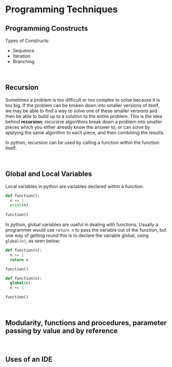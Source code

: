 # Programming Techniques

## Programming Constructs
Types of Constructs:
- Sequence
- Iteration
- Branching

<br>

## Recursion

Sometimes a problem is too difficult or too complex to solve because it is too big. If the problem can be broken down into smaller versions of itself, we may be able to find a way to solve one of these smaller versions and then be able to build up to a solution to the entire problem. This is the idea behind **recursion**; recursive algorithms break down a problem into smaller pieces which you either already know the answer to, or can solve by applying the same algorithm to each piece, and then combining the results.

In python, recursion can be used by calling a function within the function itself.

<br>

## Global and Local Variables

Local variables in python are variables declared within a function.

```python
def function():
  n += 1
  print(n)
  
function()
```

In python, global variables are useful in dealing with functions. Usually a programmer would use ```return n``` to pass the variable out of the function, but one way of getting round this is to declare the variable global, using ```global(n)```, as seen below:

``` python
def function(n):
  n += 1
  return n

function()
```

``` python
def function(n):
  global(n)
  n += 1

function()
```

<br>

## Modularity, functions and procedures, parameter passing by value and by reference

<br>

## Uses of an IDE
